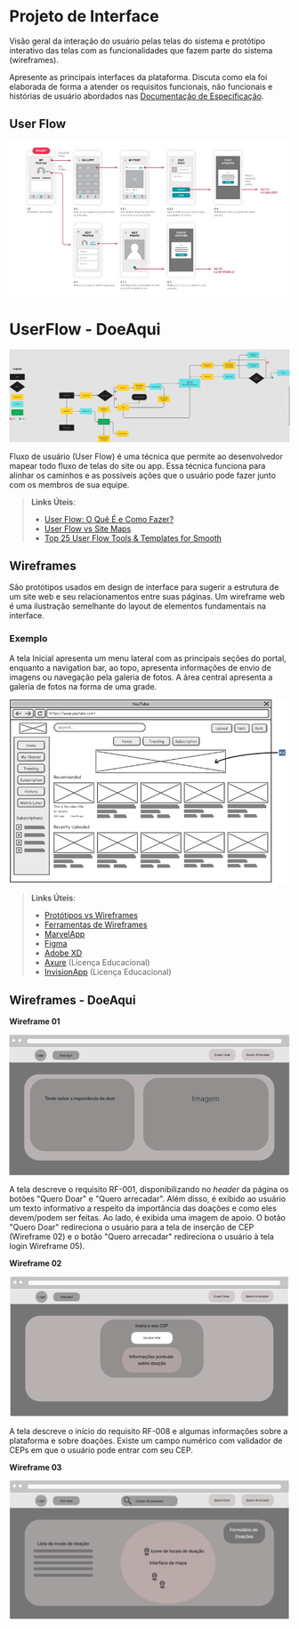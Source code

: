 
# Projeto de Interface

Visão geral da interação do usuário pelas telas do sistema e protótipo interativo das telas com as funcionalidades que fazem parte do sistema (wireframes).

 Apresente as principais interfaces da plataforma. Discuta como ela foi elaborada de forma a atender os requisitos funcionais, não funcionais e histórias de usuário abordados nas <a href="2-Especificação do Projeto.md"> Documentação de Especificação</a>.

## User Flow

![Exemplo de UserFlow](img/userflow.jpg)
# UserFlow - DoeAqui

![userFlow](https://github.com/ICEI-PUC-Minas-PMV-SI/pmv-si-2023-2-pe1-t2-doeaqui/blob/main/docs/img/userFlowDoeAqui.png)

Fluxo de usuário (User Flow) é uma técnica que permite ao desenvolvedor mapear todo fluxo de telas do site ou app. Essa técnica funciona para alinhar os caminhos e as possíveis ações que o usuário pode fazer junto com os membros de sua equipe.

> **Links Úteis**:
> - [User Flow: O Quê É e Como Fazer?](https://medium.com/7bits/fluxo-de-usu%C3%A1rio-user-flow-o-que-%C3%A9-como-fazer-79d965872534)
> - [User Flow vs Site Maps](http://designr.com.br/sitemap-e-user-flow-quais-as-diferencas-e-quando-usar-cada-um/)
> - [Top 25 User Flow Tools & Templates for Smooth](https://www.mockplus.com/blog/post/user-flow-tools)


## Wireframes

São protótipos usados em design de interface para sugerir a estrutura de um site web e seu relacionamentos entre suas páginas. Um wireframe web é uma ilustração semelhante do layout de elementos fundamentais na interface.

### Exemplo

A tela Inicial apresenta um menu lateral com as principais seções do portal, enquanto a navigation bar, ao topo, apresenta informações de envio de imagens ou navegação pela galeria de fotos. A área central apresenta a galeria de fotos na forma de uma grade.

![Exemplo de Wireframe](img/wireframe-example.png)

 
> **Links Úteis**:
> - [Protótipos vs Wireframes](https://www.nngroup.com/videos/prototypes-vs-wireframes-ux-projects/)
> - [Ferramentas de Wireframes](https://rockcontent.com/blog/wireframes/)
> - [MarvelApp](https://marvelapp.com/developers/documentation/tutorials/)
> - [Figma](https://www.figma.com/)
> - [Adobe XD](https://www.adobe.com/br/products/xd.html#scroll)
> - [Axure](https://www.axure.com/edu) (Licença Educacional)
> - [InvisionApp](https://www.invisionapp.com/) (Licença Educacional)

## Wireframes - DoeAqui

**Wireframe 01**

![Wireframe 01](https://github.com/ICEI-PUC-Minas-PMV-SI/pmv-si-2023-2-pe1-t2-doeaqui/blob/main/docs/img/Wireframe%201.png?raw=true)

A tela descreve o requisito RF-001, disponibilizando no _header_ da página os botões "Quero Doar" e "Quero arrecadar". Além disso, é exibido ao usuário um texto informativo a respeito da importância das doações e como eles devem/podem ser feitas. Ao lado, é
exibida uma imagem de apoio. O botão "Quero Doar" redireciona o usuário para a tela de inserção de CEP (Wireframe 02) e o botão "Quero arrecadar" redireciona o usuário à tela login Wireframe 05). 

**Wireframe 02**

![Wireframe 02](https://github.com/ICEI-PUC-Minas-PMV-SI/pmv-si-2023-2-pe1-t2-doeaqui/blob/main/docs/img/Wireframe%202.png)

A tela descreve o início do requisito RF-008 e algumas informações sobre a plataforma e sobre doações. Existe um campo numérico com validador de CEPs em que o usuário pode entrar com seu CEP.

**Wireframe 03**

![Wireframe 03](https://github.com/ICEI-PUC-Minas-PMV-SI/pmv-si-2023-2-pe1-t2-doeaqui/blob/main/docs/img/Wireframe%203.png)





